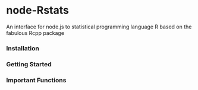 node-Rstats
===========

An interface for node.js to statistical programming language R based on the fabulous Rcpp package

### Installation

### Getting Started

### Important Functions
